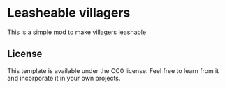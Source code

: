 # Leasheable villagers


This is a simple mod to make villagers leashable
## License

This template is available under the CC0 license. Feel free to learn from it and incorporate it in your own projects.
